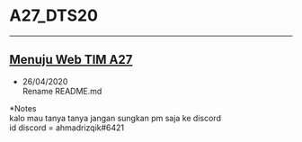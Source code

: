 # A27_DTS20

 ------
 [Menuju Web TIM A27](https://awannawa.github.io/A27_DTS20)
 -----

 - 26/04/2020 <br>
   Rename README.md


*Notes <br>
kalo mau tanya tanya jangan sungkan pm saja ke discord <br>
id discord = ahmadrizqik#6421
